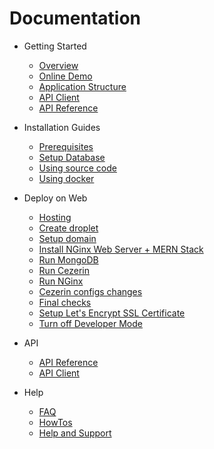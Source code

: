 # Documentation

- Getting Started

  - [Overview](overview.md)
  - [Online Demo](online-demo.md)
  - [Application Structure](application-structure.md)
  - [API Client](https://github.com/cezerin2/cezerin2-client)
  - [API Reference](https://github.com/Cezerin2/Cezerin2/tree/main/docs/api)

- Installation Guides

  - [Prerequisites](prerequisites.md)
  - [Setup Database](setup-database.md)
  - [Using source code](using-source-code.md)
  - [Using docker](using-docker.md)

- Deploy on Web

  - [Hosting](deploy-on-web-hosting.md)
  - [Create droplet](deploy-on-web-droplet.md)
  - [Setup domain](deploy-on-web-domain.md)
  - [Install NGinx Web Server + MERN Stack](deploy-on-web-mern.md)
  - [Run MongoDB](deploy-on-web-mongodb.md)
  - [Run Cezerin](deploy-on-web-cezerin.md)
  - [Run NGinx](deploy-on-web-nginx.md)
  - [Cezerin configs changes](deploy-on-web-cezerin-configs.md)
  - [Final checks](deploy-on-web-final-checks.md)
  - [Setup Let's Encrypt SSL Certificate](deploy-on-web-lets-encrypt.md)
  - [Turn off Developer Mode](deploy-on-web-production-mode.md)

- API

  - [API Reference](api)
  - [API Client](https://github.com/cezerin2/cezerin2-client)

- Help
  - [FAQ](faq.md)
  - [HowTos](howtos.md)
  - [Help and Support](help-and-support.md)
